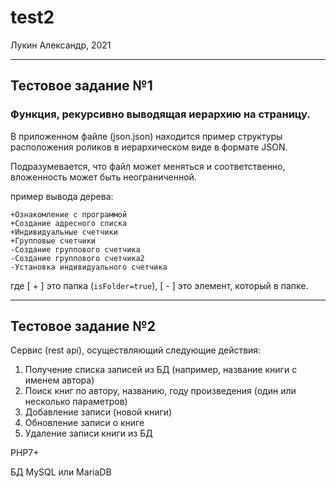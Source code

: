 # test2

Лукин Александр, 2021

---

## Тестовое задание №1

### Функция, рекурсивно выводящая иерархию на страницу.

В приложенном файле (json.json) находится пример структуры расположения роликов в иерархическом виде в формате JSON. 

Подразумевается, что файл может меняться и соответственно, вложенность может быть неограниченной.

пример вывода дерева:

```
+Ознакомление с программой
+Создание адресного списка
+Индивидуальные счетчики
+Групповые счетчики
-Создание группового счетчика
-Создание группового счетчика2
-Установка индивидуального счетчика
```

где [ + ] это папка (`isFolder=true`),
[ - ] это элемент, который в папке. 

---

## Тестовое задание №2

Сервис (rest api), осуществляющий следующие действия:
1.	Получение списка записей из БД (например, название книги с именем автора)
2.	Поиск книг по автору, названию, году произведения (один или несколько параметров)
3.	Добавление записи (новой книги)
4.	Обновление записи о книге
5.	Удаление записи книги из БД

PHP7+

БД MySQL или MariaDB
